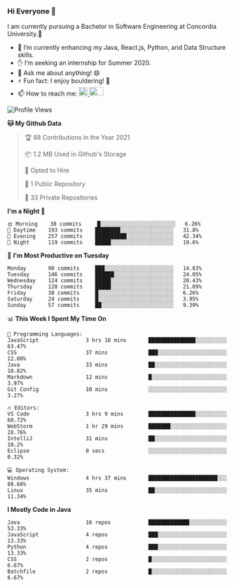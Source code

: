### Hi Everyone 👋
I am currently pursuing a Bachelor in Software Engineering at Concordia University.🏫

- 🌱 I’m currently enhancing my Java, React.js, Python, and Data Structure skills.
- ✋ I’m seeking an internship for Summer 2020.
- 💬 Ask me about anything! 😄
- ⚡ Fun fact: I enjoy bouldering! 🧗‍
- 📫 How to reach me: <a href="https://www.linkedin.com/in/siu-tong-ye/" target="_blank"> <img width="20px" width="32" src="https://cdn.jsdelivr.net/npm/simple-icons@v3/icons/linkedin.svg" /> </a> <a href="mailto:SiuTongYe@gmail.com" target="_blank"> <img height="20" width="32" src="https://cdn.jsdelivr.net/npm/simple-icons@v3/icons/gmail.svg" /> </a>

<!--START_SECTION:waka-->
![Profile Views](http://img.shields.io/badge/Profile%20Views-1-blue)

**🐱 My Github Data** 

> 🏆 88 Contributions in the Year 2021
 > 
> 📦 1.2 MB Used in Github's Storage 
 > 
> 💼 Opted to Hire
 > 
> 📜 1 Public Repository 
 > 
> 🔑 33 Private Repositories  
 > 
**I'm a Night 🦉** 

```text
🌞 Morning    38 commits     █░░░░░░░░░░░░░░░░░░░░░░░░   6.26% 
🌆 Daytime    193 commits    ████████░░░░░░░░░░░░░░░░░   31.8% 
🌃 Evening    257 commits    ██████████░░░░░░░░░░░░░░░   42.34% 
🌙 Night      119 commits    █████░░░░░░░░░░░░░░░░░░░░   19.6%

```
📅 **I'm Most Productive on Tuesday** 

```text
Monday       90 commits     ███░░░░░░░░░░░░░░░░░░░░░░   14.83% 
Tuesday      146 commits    ██████░░░░░░░░░░░░░░░░░░░   24.05% 
Wednesday    124 commits    █████░░░░░░░░░░░░░░░░░░░░   20.43% 
Thursday     128 commits    █████░░░░░░░░░░░░░░░░░░░░   21.09% 
Friday       38 commits     █░░░░░░░░░░░░░░░░░░░░░░░░   6.26% 
Saturday     24 commits     █░░░░░░░░░░░░░░░░░░░░░░░░   3.95% 
Sunday       57 commits     ██░░░░░░░░░░░░░░░░░░░░░░░   9.39%

```


📊 **This Week I Spent My Time On** 

```text
💬 Programming Languages: 
JavaScript               3 hrs 18 mins       ███████████████░░░░░░░░░░   63.47% 
CSS                      37 mins             ███░░░░░░░░░░░░░░░░░░░░░░   12.08% 
Java                     33 mins             ██░░░░░░░░░░░░░░░░░░░░░░░   10.82% 
Markdown                 12 mins             █░░░░░░░░░░░░░░░░░░░░░░░░   3.97% 
Git Config               10 mins             ░░░░░░░░░░░░░░░░░░░░░░░░░   3.27%

🔥 Editors: 
VS Code                  3 hrs 9 mins        ███████████████░░░░░░░░░░   60.72% 
WebStorm                 1 hr 29 mins        ███████░░░░░░░░░░░░░░░░░░   28.76% 
IntelliJ                 31 mins             ██░░░░░░░░░░░░░░░░░░░░░░░   10.2% 
Eclipse                  0 secs              ░░░░░░░░░░░░░░░░░░░░░░░░░   0.32%

💻 Operating System: 
Windows                  4 hrs 37 mins       ██████████████████████░░░   88.66% 
Linux                    35 mins             ██░░░░░░░░░░░░░░░░░░░░░░░   11.34%

```

**I Mostly Code in Java** 

```text
Java                     16 repos            █████████████░░░░░░░░░░░░   53.33% 
JavaScript               4 repos             ███░░░░░░░░░░░░░░░░░░░░░░   13.33% 
Python                   4 repos             ███░░░░░░░░░░░░░░░░░░░░░░   13.33% 
CSS                      2 repos             █░░░░░░░░░░░░░░░░░░░░░░░░   6.67% 
Batchfile                2 repos             █░░░░░░░░░░░░░░░░░░░░░░░░   6.67%

```



<!--END_SECTION:waka-->
